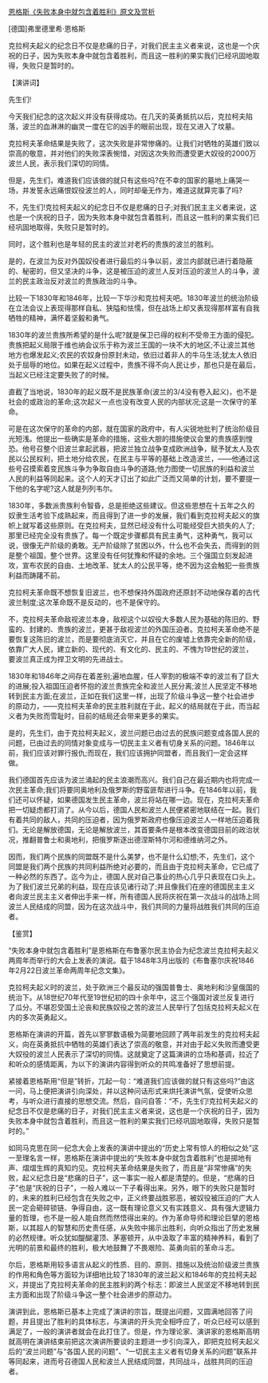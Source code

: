 [恩格斯《失败本身中就包含着胜利》原文及赏析](https://www.vrrw.net/wx/14562.html)

[德国]弗里德里希·恩格斯

克拉柯夫起义的纪念日不仅是悲痛的日子，对我们民主主义者来说，这也是一个庆祝的日子，因为失败本身中就包含着胜利，而且这一胜利的果实我们已经巩固地取得，失败只是暂时的。

【演讲词】

先生们!

今天我们纪念的这次起义并没有获得成功。在几天的英勇抵抗以后，克拉柯夫陷落，波兰的血淋淋的幽灵一度在它的凶手的眼前出现，现在又进入了坟墓。

克拉柯夫革命结果是失败了，这次失败是非常惨痛的。让我们对牺牲的英雄们致以崇高的敬意，并对他们的失败深表惋惜，对因这次失败而遭受更大奴役的2000万波兰人民，表示我们深切的同情。

但是，先生们，难道我们应该做的就只有这些吗?在不幸的国家的墓地上痛哭一场，并发誓永远痛恨奴役波兰的人，同时却毫无作为，难道这就算完事了吗?

不，先生们!克拉柯夫起义的纪念日不仅是悲痛的日子;对我们民主主义者来说，这也是一个庆祝的日子，因为失败本身中就包含着胜利，而且这一胜利的果实我们已经巩固地取得，失败只是暂时的。

同时，这个胜利也是年轻的民主的波兰对老朽的贵族的波兰的胜利。

是的，在波兰为反对外国奴役者进行最后的斗争以前，波兰内部就已进行着隐蔽的、秘密的，但又坚决的斗争，这是被压迫的波兰人反对压迫的波兰人的斗争，波兰的民主政治反对波兰的贵族政治的斗争。

比较一下1830年和1846年，比较一下华沙和克拉柯夫吧。1830年波兰的统治阶级在立法会议上表现得那样自私、狭隘和怯懦，但在战场上却又表现得那样富有自我牺牲的精神，满怀着坚毅和勇气。

1830年的波兰贵族所希望的是什么呢?就是保卫已得的权利不受帝王方面的侵犯。贵族把起义局限于维也纳会议乐于称为波兰王国的一块不大的地区;不让波兰其他地方也爆发起义;农民的农奴身份原封未动，依旧过着非人的牛马生活;犹太人依旧处于屈辱的地位。如果在起义过程中，贵族不得不向人民让步，那也只是在最后，当起义已经注定要失败了的时候。

直截了当地说，1830年的起义既不是民族革命(波兰的3/4没有卷入起义)，也不是社会的或政治的革命;这次起义一点也没有改变人民的内部状况;这是一次保守的革命。

可是在这次保守的革命的内部，就在国家的政府中，有人尖锐地批判了统治阶级目光短浅。他提出一些确实是革命的措施，这些大胆的措施使议会里的贵族感到惶恐。他号召整个旧波兰拿起武器，把波兰独立战争变成欧洲战争，赋予犹太人及农民以公民权利，把土地分给农民，在民主与平等的基础上改造波兰，——他通过这些号召摸索着变民族斗争为争取自由斗争的道路;他力图使一切民族的利益和波兰人民的利益等同起来。这个人的天才订出了如此广泛而又简单的计划，要不要提一下他的名字呢?这人就是列列韦尔。

1830年，多数派贵族利令智昏，总是拒绝这些建议。但这些思想在十五年之久的奴隶生活考验下成熟起来，而且得到了进一步的发展，我们看到克拉柯夫起义的旗帜上就写着这些原则。在克拉柯夫，显然已经没有什么可能经受巨大损失的人了;那里已经完全没有贵族了。每一个既定步骤都具有民主勇气，这种勇气，我可以说，很像无产阶级的勇敢。无产阶级除了贫困以外，什么也不会失去，而得到的则是整个祖国，整个世界。这里没有任何犹豫和怀疑的余地。三个强国立刻发起进攻，宣布农民的自由、土地改革、犹太人的公民平等，绝不因为这会触犯一些贵族利益而踌躇不前。

克拉柯夫革命既不想恢复旧波兰，也不想保持外国政府还原封不动地保存着的古代波兰制度;这次革命既不是反动的，也不是保守的。



不，克拉柯夫革命敌视波兰本身，敌视这个以奴役大多数人民为基础的陈旧的、野蛮的、封建的、贵族的波兰，更甚于敌视波兰的外国压迫者。克拉柯夫革命绝不是要恢复这陈旧的波兰，而是要彻底消灭它，并且在它的废墟上依靠完全新的阶级，依靠广大人民，建立新的、现代的、有文化的、民主的、不愧为19世纪的波兰，要波兰真正成为捍卫文明的先进战士。

1830年和1846年之间存在着差别;遍地血腥，任人宰割的极端不幸的波兰有了巨大的进展;投入祖国压迫者怀抱的波兰贵族完全和波兰人民分离;波兰人民坚定不移地转到民主方面;在波兰，正如在我们这里一样，出现了阶级斗争这一整个社会进步的原动力，——克拉柯夫革命的民主胜利就在于此，起义的结局就在于此，而当起义者为失败而雪耻时，目前的结局还会带来更多的果实。

是的，先生们，由于克拉柯夫起义，波兰问题已由过去的民族问题变成各国人民的问题，已由过去的同情对象变成与一切民主主义者有切身关系的问题。1846年以前，我们应该对罪行报仇;而现在，我们应该拥护同盟者，而且我们一定会这样做。

我们德国首先应该为波兰涌起的民主浪潮而高兴。我们自己在最近期内也将完成一次民主革命;我们将要同奥地利及俄罗斯的野蛮匪帮进行斗争。在1846年以前，我们还可以怀疑，如果德国发生民主革命，波兰将站在哪一边。现在，克拉柯夫革命把一切疑虑都打消了。从今以后，德国人民和波兰人民便紧密地联结在一起。我们有着共同的敌人，共同的压迫者，因为俄罗斯政府也像压迫波兰人一样地压迫着我们。无论是解放德国，无论是解放波兰，其首要条件是根本改变德国目前的政治状况，推翻普鲁士和奥地利，把俄罗斯逐出德涅斯特尔河和德维纳河之外。

因而，我们两个民族的同盟既不是什么美梦，也不是什么幻想;不，先生们，这个同盟是我们两个民族的共同利益所绝对必要的，而且由于克拉柯夫革命，它已成了一种必然的东西了。迄今为止，德国人民对自己事业的热心几乎只表现在口头上。为了我们波兰兄弟的利益，现在应该见诸行动了;并且像我们在座的德国民主主义者向波兰民主主义者伸出手来一样，所有德国人民将庆祝在第一次战斗的战场上同波兰人民结成的同盟，因为在这次战斗中，我们共同的力量将战胜我们共同的压迫者。

【鉴赏】

“失败本身中就包含着胜利”是恩格斯在布鲁塞尔民主协会为纪念波兰克拉柯夫起义两周年而举行的大会上发表的演说。载于1848年3月出版的《布鲁塞尔庆祝1846年2月22日波兰革命两周年纪念文集》。

克拉柯夫起义时的波兰，处于欧洲三个最反动的强国普鲁士、奥地利和沙皇俄国的统治下。从18世纪70年代至19世纪初的四十余年中，这三个强国对波兰反复进行了瓜分。不堪忍受国土沦丧和民族奴役之苦的波兰人民举行了包括克拉柯夫起义在内的多次英勇起义。

恩格斯在演讲的开篇，首先以寥寥数语极为简要地回顾了两年前发生的克拉柯夫起义，向在英勇抵抗中牺牲的英雄们表达了崇高的敬意，并对由于起义失败而遭受更大奴役的波兰人民表示了深切的同情。这就奠定了这篇演讲的立场和基调，拉近了和听众的感情距离，为以下的演讲内容得到听众的共鸣准备好了思想前提。

紧接着恩格斯用“但是”转折，兀起一句：“难道我们应该做的就只有这些吗?”由这一问，马上便把演讲引向深处，并以这种问话形式来烘托演讲气氛，促使听众思考，与听众进行直接的思想交流。然后，自问自答：“不，先生们!克拉柯夫起义的纪念日不仅是悲痛的日子，对我们民主主义者来说，这也是一个庆祝的日子，因为失败本身中就包含着胜利，而且这一胜利的果实我们已经巩固地取得，失败只是暂时的。”

如同马克思在同一纪念大会上发表的演讲中提出的“历史上常有惊人的相似之处”这一至理名言一样，恩格斯在演讲中提出的“失败本身中就包含着胜利”也是掷地有声、熠熠生辉的真知灼见。克拉柯夫革命结果是失败了，而且是“非常惨痛”的失败，起义纪念日是“悲痛的日子”，这一事实一般人都是清楚的。但是，“悲痛的日子”也是“庆祝的日子”，一般人难以一下子看得出来。另外，眼下的失败只是暂时的，未来的胜利已经包含在失败之中，正义终要战胜邪恶，被奴役被压迫的广大人民一定会砸碎锁链、争得自由，这一既有理论意义又有实践意义、具有强大逻辑力量的哲理，也不是一般人能自然而然悟得出来的。作为革命导师和理论巨擘的恩格斯，以其超人的智慧和历史责任感，从失败中揭示出胜利，向听众指出了历史发展的必然规律。听众犹如醍醐灌顶、茅塞顿开，从中汲取了丰富的精神养料，看到了光明的前景和最终的胜利，极大地鼓舞了不畏艰险、英勇向前的革命斗志。

尔后，恩格斯用较多语言从起义的性质、目的、原则、措施以及统治阶级波兰贵族的作用和角色等方面较为详细地比较了1830年的波兰起义和1846年的克拉柯夫起义，并提出了克拉柯夫革命的民主胜利的两个标志：即波兰人民坚定不移地转到民主方面和出现了阶级斗争这一整个社会进步的原动力。

演讲到此，恩格斯已基本上完成了演讲的宗旨，既提出问题，又圆满地回答了问题，并且提出了胜利的具体标志，与演讲的开头完全相呼应了，听众已经可以感到满足了，一般的演讲者就会在此打住了。但是，作为理论家、演讲家的恩格斯高明就高明在演讲结束前把这次演讲所要谈的主题进一步引向深入，即把克拉柯夫起义后的“波兰问题”与“各国人民的问题”、“一切民主主义者有切身关系的问题”联系并等同起来，进而号召德国人民和波兰人民结成同盟，共同战斗，战胜共同的压迫者。

